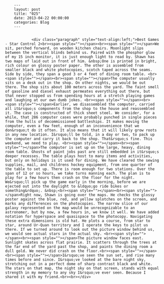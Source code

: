 
        ---
        layout: post
        title: "025"
        date: 2013-04-22 00:00:00 
        categories: Blog
        ---

        
				<div class="paragraph" style="text-align:left;">Best Games - Star Control 2<br><span style=""></span><br><span style=""></span>We sit, perched forward, on wooden kitchen chairs. Moonlight slips between the vertical blinds behind us. Paired with the phosphor glow of my 15 inch monitor, it is just enough light to read by. Shawn has two maps of laid out in front of him. &nbsp;One is printed in bright, rich colour on glossy poster paper. The other is assembled from smaller black and white photocopies, scotch taped across the seams. Side by side, they span a good 3 or 4 feet of dining room table. <br><span style=""></span><br><span style=""></span>The computer usually sits on a desk out in the shop. On other nights, we would be out there. The shop sits about 100 meters across the yard. The faint smell of gasoline and diesel exhaust permeates everything out there, but that never stopped us from spending hours at a stretch playing games and laughing at our own dumb jokes. <br><span style=""></span><br><span style=""></span>Earlier, we disassembled the computer, carried all it&rsquo;s components from the shop to the house and reassembled it. The case is constructed of thick sheet steel. We consider, for a while, that 286 computer cases were probably punched in single pieces from the hulls of decommissioned battleships. It makes moving the computer, even a few feet, enough of an inconvenience that we don&rsquo;t do it often. It also means that it will likely grow roots in any new location. I&rsquo;ll be told, in a day or two, to pack up the computer and carry it back to the shop. That&rsquo;s fine. This weekend, we need to play. <br><span style=""></span><br><span style=""></span>The computer is set up on the large, heavy, dining room table. Ghosts of paint jobs past are still embedded in it&rsquo;s deeper recesses. The table plays host to many items and activities, but only on holidays is it used for dining. We have cleared the sewing supplies, mail, and childrens hockey equipment, from one quarter of the table to set up. There is room enough for two stations. Over the span of 12 or so hours, we take turns manning each. The plan is to play for a few hours then crash on the floor for the night. We&rsquo;ll pick up the game early in the morning, before we are ejected out into the daylight to &ldquo;go ride bikes or something&rdquo;. &nbsp;<br><span style=""></span><br><span style=""></span>Right now, Shawn is going over the maps. He checks the glossy poster against the blue, red, and yellow splotches on the screen, and marks any differences on the photocopies. The narrow slice of our galaxy represented on the map would be unrecognizable to an astronomer, but by now, a few hours in, we know it well. We have added notation for hyperspace and quasispace to the photocopy. Navigating these extra dimensions is old hat. He plots a course, from star to star, around Ur-Quan territory and I operate the keys to pilot us there. If we turned around to look out the picture window behind us, we would see actual stars in the actual sky. <br><span style=""></span><br><span style=""></span>The picture window faces east. Sunlight skates across flat prairie. It scatters through the trees at the far end of the yard past the shop, and paints the dining room a dull gold. We never did crash on the floor.<br><span style=""></span><br><span style=""></span>I&rsquo;ve seen the sun set, and rise many times before and since. I&rsquo;ve looked at the bare night sky, stretching out in a perfect dome of sharp contrast black and white. The stars on that map, the night sky on that screen, stands with equal strength in my memory to any sky I&rsquo;ve ever seen. Because I shared it with my friend.<br><br></div>

		
        